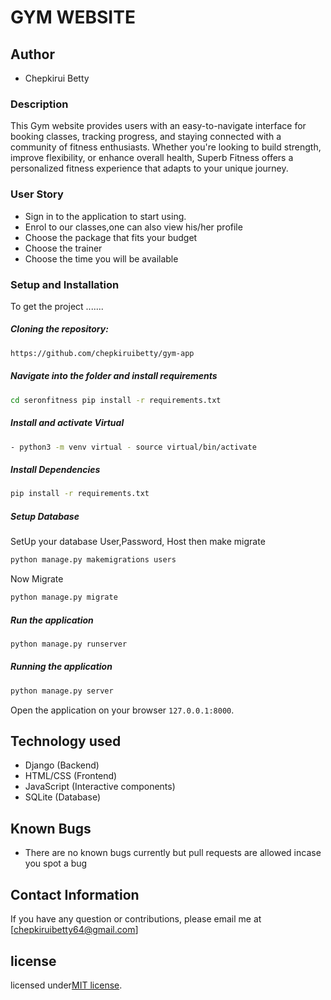 # GYM WEBSITE

## Author
- Chepkirui Betty

### Description  
This Gym website provides users with an easy-to-navigate interface for booking classes, tracking progress, and staying connected with a community of fitness enthusiasts. Whether you're looking to build strength, improve flexibility, or enhance overall health, Superb Fitness offers a personalized fitness experience that adapts to your unique journey.

### User Story  

* Sign in to the application to start using.  
* Enrol to our classes,one can also view his/her profile
* Choose the package that fits your budget
* Choose the trainer  
* Choose the time you will be available  
  

### Setup and Installation  
To get the project .......  
  
##### Cloning the repository:  

 ```bash 
 https://github.com/chepkiruibetty/gym-app
```
##### Navigate into the folder and install requirements  
 ```bash 
cd seronfitness pip install -r requirements.txt 
```
##### Install and activate Virtual  
 ```bash 
- python3 -m venv virtual - source virtual/bin/activate  
```  
##### Install Dependencies  
 ```bash 
 pip install -r requirements.txt 
```  
 ##### Setup Database  
  SetUp your database User,Password, Host then make migrate  
 ```bash 
python manage.py makemigrations users
 ``` 
 Now Migrate  
 ```bash 
 python manage.py migrate 
```
##### Run the application  
 ```bash 
 python manage.py runserver 
``` 
##### Running the application  
 ```bash 
 python manage.py server 
```
Open the application on your browser `127.0.0.1:8000`.  
  
  
## Technology used  
  
* Django (Backend)
* HTML/CSS (Frontend)
* JavaScript (Interactive components)
* SQLite (Database)

## Known Bugs  
* There are no known bugs currently but pull requests are allowed incase you spot a bug  
  
## Contact Information   
If you have any question or contributions, please email me at [chepkiruibetty64@gmail.com]  

## license

licensed under[MIT license](license).